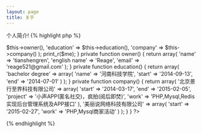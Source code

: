 ```yaml
---
layout: page
title: 关于
---
```

个人简介!
{% highlight php %}

<?php

new tianshengren();

class tianshengren {

    function  __construct() {
        $me = array(
            'owner' => $this->owner(),
            'education' => $this->education(),
            'company' => $this->company()
        );
        print_r($me);
    }

    private function owner() {
        return array(
            'name' => 'tianshengren',
            'english name' => 'Reage',
            'email' => 'reage521@gmail.com'
        );
    }

    private function education() {
        return array(
            'bachelor degree' => array(
                'name' => '河南科技学院',
                'start' => '2014-09-13',
                'end' => '2014-07-01'
            )
        );
    }

    private function company() {
        return array(
            '北京景行至界科技有限公司' => array(
                'start' => '2014-03-17',
                'end' => '2015-02-05',
                'project' => '小声APP(匿名社交)，疯拍(阅后即焚)',
                'work' => 'PHP,Mysql,Redis实现后台管理系统及APP接口'
            ),
            '美丽说网络科技有限公司' => array(
                'start' => '2015-02-27',
                'work' => 'PHP,Mysql商家活动'
            )
        );
    }

}

?>

{% endhighlight %}